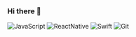 ### Hi there 👋

<!--
**jenniPaskua/jenniPaskua** is a ✨ _special_ ✨ repository because its `README.md` (this file) appears on your GitHub profile.

Here are some ideas to get you started:

- 🔭 I’m currently working on ...
- 🌱 I’m currently learning ...
- 👯 I’m looking to collaborate on ...
- 🤔 I’m looking for help with ...
- 💬 Ask me about ...
- 📫 How to reach me: ...
- 😄 Pronouns: ...
- ⚡ Fun fact: ...
-->

![JavaScript](https://img.shields.io/badge/-JavaScript-%23F7DF1C?style=for-the-badge&logo=javascript&logoColor=000000&labelColor=%23F7DF1C&color=%23FFCE5A)
![ReactNative](https://img.shields.io/badge/-React-222222?style=for-the-badge&logo=react-native)
![Swift](https://img.shields.io/badge/-Swift-46a2f1?style=for-the-badge&logo=swift)
![Git](https://img.shields.io/badge/-Git-F05032?style=for-the-badge&logo=git&logoColor=ffffff)
